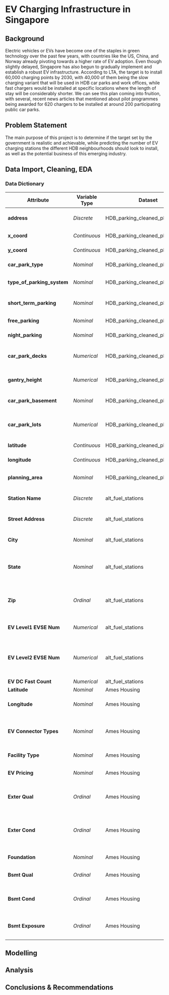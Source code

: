 # EV Charging Infrastructure in Singapore


## Background

Electric vehicles or EVs have become one of the staples in green technology over the past few years, with countries like the US, China, and Norway already pivoting towards a higher rate of EV adoption. Even though slightly delayed, Singapore has also begun to gradually implement and establish a robust EV infrastructure. According to LTA, the target is to install 60,000 charging points by 2030, with 40,000 of them being the slow charging variant that will be used in HDB car parks and work offices, while fast chargers would be installed at specific locations where the length of stay will be considerably shorter. We can see this plan coming into fruition, with several, recent news articles that mentioned about pilot programmes being awarded for 620 chargers to be installed at around 200 participating public car parks. 


## Problem Statement

The main purpose of this project is to determine if the target set by the government is realistic and achievable, while predicting the number of EV charging stations the different HDB neighbourhoods should look to install, as well as the potential business of this emerging industry.


## Data Import, Cleaning, EDA



### Data Dictionary
|Attribute|Variable Type |Dataset|Description|
|---|---|---|---|
|**address**|*Discrete*|HDB_parking_cleaned_planningarea|Address for each HDB car park|
|**x_coord**|*Continuous*|HDB_parking_cleaned_planningarea|X coordinate of car park|
|**y_coord**|*Continuous*|HDB_parking_cleaned_planningarea|Y coordinate of car park|
|**car_park_type**|*Nominal*|HDB_parking_cleaned_planningarea|Type of car park|
|**type_of_parking_system**|*Nominal*|HDB_parking_cleaned_planningarea|Parking system used by car park|
|**short_term_parking**|*Nominal*|HDB_parking_cleaned_planningarea|Availability for short-term parking|
|**free_parking**|*Nominal*|HDB_parking_cleaned_planningarea|Availability of free parking|
|**night_parking**|*Nominal*|HDB_parking_cleaned_planningarea|Availability of night parking|
|**car_park_decks**|*Numerical*|HDB_parking_cleaned_planningarea|Number of decks/storeys within the car park|
|**gantry_height**|*Numerical*|HDB_parking_cleaned_planningarea|Height of gantry entrance|
|**car_park_basement**|*Nominal*|HDB_parking_cleaned_planningarea|Presence of basement car park|
|**car_park_lots**|*Numerical*|HDB_parking_cleaned_planningarea|Total number of car park spaces for the car park|
|**latitude**|*Continuous*|HDB_parking_cleaned_planningarea|Latitude of car park|
|**longitude**|*Continuous*|HDB_parking_cleaned_planningarea|Longitude of car park|
|**planning_area**|*Nominal*|HDB_parking_cleaned_planningarea|Planning area that car park is situated in|
|**Station Name**|*Discrete*|alt_fuel_stations|Name of EV Charging location|
|**Street Address**|*Discrete*|alt_fuel_stations|Address of EV Charging station|
|**City**|*Nominal*|alt_fuel_stations|City of EV Charging location|
|**State**|*Nominal*|alt_fuel_stations|Rates the overall material and finish of the house|
|**Zip**|*Ordinal*|alt_fuel_stations|Zip code of the EV Charging station & location|
|**EV Level1 EVSE Num**|*Numerical*|alt_fuel_stations|Original construction date|
|**EV Level2 EVSE Num**|*Numerical*|alt_fuel_stations|Remodel date (same as construction date if no remodeling or additions)|
|**EV DC Fast Count**|*Numerical*|alt_fuel_stations|Type of roof|
|**Latitude**|*Nominal*|Ames Housing|Roof material|
|**Longitude**|*Nominal*|Ames Housing|Exterior covering on house|
|**EV Connector Types**|*Nominal*|Ames Housing|Exterior covering on house (if more than one material)|
|**Facility Type**|*Nominal*|Ames Housing|Masonry veneer type|
|**EV Pricing**|*Nominal*|Ames Housing|Masonry veneer area in square feet|
|**Exter Qual**|*Ordinal*|Ames Housing|Evaluates the quality of the material on the exterior |
|**Exter Cond**|*Ordinal*|Ames Housing|Evaluates the present condition of the material on the exterior|
|**Foundation**|*Nominal*|Ames Housing|Type of foundation|
|**Bsmt Qual**|*Ordinal*|Ames Housing|Evaluates the height of the basement|
|**Bsmt Cond**|*Ordinal*|Ames Housing|Evaluates the general condition of the basement|
|**Bsmt Exposure**|*Ordinal*|Ames Housing|Refers to walkout or garden level walls|

## Modelling

## Analysis



## Conclusions & Recommendations

